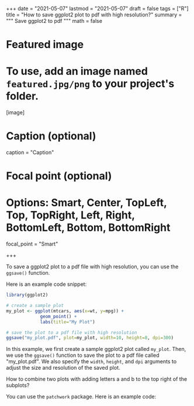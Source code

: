 +++
date = "2021-05-07"
lastmod = "2021-05-07"
draft = false
tags = ["R"]
title = "How to save ggplot2 plot to pdf with high resolution?"
summary = """
Save ggplot2 to pdf
"""
math = false

# Featured image
# To use, add an image named `featured.jpg/png` to your project's folder. 
[image]
  # Caption (optional)
  caption = "Caption"
  
  # Focal point (optional)
  # Options: Smart, Center, TopLeft, Top, TopRight, Left, Right, BottomLeft, Bottom, BottomRight
  focal_point = "Smart"

+++

To save a ggplot2 plot to a pdf file with high resolution, you can use the `ggsave()` function.

Here is an example code snippet:

```r
library(ggplot2)

# create a sample plot
my_plot <- ggplot(mtcars, aes(x=wt, y=mpg)) + 
             geom_point() + 
             labs(title="My Plot")

# save the plot to a pdf file with high resolution
ggsave("my_plot.pdf", plot=my_plot, width=10, height=8, dpi=300)
```
In this example, we first create a sample ggplot2 plot called `my_plot`. Then, we use the `ggsave()` function to save the plot to a pdf file called "my_plot.pdf". We also specify the `width`, `height`, and `dpi` arguments to adjust the size and resolution of the saved plot.

How to combine two plots with adding letters a and b to the top right of the subplots?

You can use the `patchwork` package. Here is an example code:

```r



```



